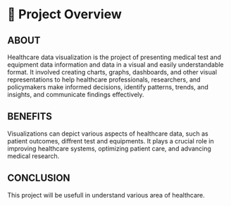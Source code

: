 # 🏥 Project Overview
## ABOUT
Healthcare data visualization is the project of presenting medical test and equipment data information and data in a visual and easily understandable format. It involved creating charts, graphs, dashboards, and other visual representations to help healthcare professionals, researchers, and policymakers make informed decisions, identify patterns, trends, and insights, and communicate findings effectively.

## BENEFITS
Visualizations can depict various aspects of healthcare data, such as patient outcomes, diffrent test and equipments. It plays a crucial role in improving healthcare systems, optimizing patient care, and advancing medical research.

## CONCLUSION
This project will be usefull in understand various area of healthcare.